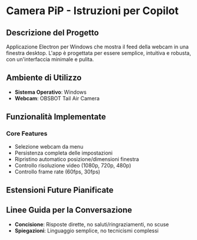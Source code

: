 <!-- Use this file to provide workspace-specific custom instructions to Copilot. For more details, visit https://code.visualstudio.com/docs/copilot/copilot-customization#_use-a-githubcopilotinstructionsmd-file -->

# Camera PiP - Istruzioni per Copilot

## Descrizione del Progetto
Applicazione Electron per Windows che mostra il feed della webcam in una finestra desktop. L'app è progettata per essere semplice, intuitiva e robusta, con un'interfaccia minimale e pulita.

## Ambiente di Utilizzo
- **Sistema Operativo**: Windows
- **Webcam**: OBSBOT Tail Air Camera

## Funzionalità Implementate

### Core Features
- Selezione webcam da menu
- Persistenza completa delle impostazioni
- Ripristino automatico posizione/dimensioni finestra
- Controllo risoluzione video (1080p, 720p, 480p)
- Controllo frame rate (60fps, 30fps)


## Estensioni Future Pianificate


## Linee Guida per la Conversazione
- **Concisione**: Risposte dirette, no saluti/ringraziamenti, no scuse
- **Spiegazioni**: Linguaggio semplice, no tecnicismi complessi
